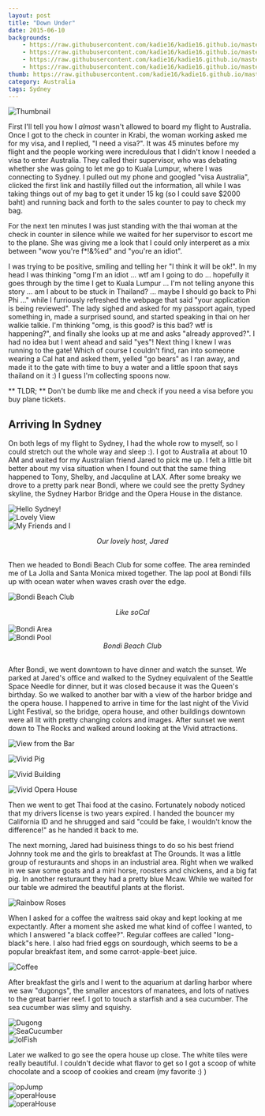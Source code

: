 ```yaml
---
layout: post
title: "Down Under"
date: 2015-06-10
backgrounds:
    - https://raw.githubusercontent.com/kadie16/kadie16.github.io/master/assets/images/posts/sydney/sydMe.jpg
    - https://raw.githubusercontent.com/kadie16/kadie16.github.io/master/assets/images/posts/sydney/vividBuilding.jpg
    - https://raw.githubusercontent.com/kadie16/kadie16.github.io/master/assets/images/posts/sydney/flowers.jpg
    - https://raw.githubusercontent.com/kadie16/kadie16.github.io/master/assets/images/posts/sydney/opGroup.jpg
thumb: https://raw.githubusercontent.com/kadie16/kadie16.github.io/master/assets/images/posts/sydney/sydMe.jpg
category: Australia
tags: Sydney
---
```



![Thumbnail](https://raw.githubusercontent.com/kadie16/kadie16.github.io/master/assets/images/thumbnails/one.jpg)

First I'll tell you how I _almost_ wasn't allowed to board my flight to Australia. Once I got to the check in counter in Krabi, the woman working asked me for my visa, and I replied, "I need a visa?". It was 45 minutes before my flight and the people working were incredulous that I didn't know I needed a visa to enter Australia. They called their supervisor, who was debating whether she was going to let me go to Kuala Lumpur, where I was connecting to Sydney. I pulled out my phone and googled "visa Australia", clicked the first link and hastilly filled out the information, all while I was taking things out of my bag to get it under 15 kg (so I could save $2000 baht) and running back and forth to the sales counter to pay to check my bag.

 For the next ten minutes I was just standing with the thai woman at the check in counter in silence while we waited for her supervisor to escort me to the plane. She was giving me a look that I could only interperet as a mix between "wow you're f*!&%ed" and "you're an idiot".

I was trying to be positive, smiling and telling her "I think it will be ok!". In my head I was thinking "omg I'm an idiot ... wtf am I going to do ... hopefully it goes through by the time I get to Kuala Lumpur ... I'm not telling anyone this story ... am I about to be stuck in Thailand? ... maybe I should go back to Phi Phi ..." while I furriously refreshed the webpage that said "your application is being reviewed". The lady sighed and asked for my passport again, typed something in, made a surprised sound, and started speaking in thai on her walkie talkie. I'm thinking "omg, is this good? is this bad? wtf is happening?", and finally she looks up at me and asks "already approved?". I had no idea but I went ahead and said "yes"! Next thing I knew I was running to the gate! Which of course I couldn't find, ran into someone wearing a Cal hat and asked them, yelled "go bears" as I ran away, and made it to the gate with time to buy a water and a little spoon that says thailand on it :) I guess I'm collecting spoons now.

** TLDR; ** Don't be dumb like me and check if you need a visa before you buy plane tickets. 

## Arriving In Sydney 
On both legs of my flight to Sydney, I had the whole row to myself, so I could stretch out the whole way and sleep :). I got to Australia at about 10 AM and waited for my Australian friend Jared to pick me up. I felt a little bit better about my visa situation when I found out that the same thing happened to Tony, Shelby, and Jacquline at LAX. After some breaky we drove to a pretty park near Bondi, where we could see the pretty Sydney skyline, the Sydney Harbor Bridge and the Opera House in the distance. 

![Hello Sydney!](https://raw.githubusercontent.com/kadie16/kadie16.github.io/master/assets/images/posts/sydney/sydMe.JPG)
<br>
![Lovely View](https://raw.githubusercontent.com/kadie16/kadie16.github.io/master/assets/images/posts/sydney/park1.JPG)
<br>
![My Friends and I](https://raw.githubusercontent.com/kadie16/kadie16.github.io/master/assets/images/posts/sydney/park2.JPG)
_<center>Our lovely host, Jared</center>_
<br> 

Then we headed to Bondi Beach Club for some coffee. The area reminded me of La Jolla and Santa Monica mixed together. The lap pool at Bondi fills up with ocean water when waves crash over the edge. 

![Bondi Beach Club](https://raw.githubusercontent.com/kadie16/kadie16.github.io/master/assets/images/posts/sydney/bondi1.JPG)
_<center>Like soCal</center>_
<br>
![Bondi Area](https://raw.githubusercontent.com/kadie16/kadie16.github.io/master/assets/images/posts/sydney/bondiReef.JPG)
<br> 
![Bondi Pool](https://raw.githubusercontent.com/kadie16/kadie16.github.io/master/assets/images/posts/sydney/bondiClub.JPG)
_<center>Bondi Beach Club</center>_
<br> 

After Bondi, we went downtown to have dinner and watch the sunset. We parked at Jared's office and walked to the Sydney equivalent of the Seattle Space Needle for dinner, but it was closed because it was the Queen's birthday. So we walked to another bar with a view of the harbor bridge and the opera house. I happened to arrive in time for the last night of the Vivid Light Festival, so the bridge, opera house, and other buildings downtown were all lit with pretty changing colors and images. After sunset we went down to The Rocks and walked around looking at the Vivid attractions. 

![View from the Bar](https://raw.githubusercontent.com/kadie16/kadie16.github.io/master/assets/images/posts/sydney/vividSkyLine.JPG)

![Vivid Pig](https://raw.githubusercontent.com/kadie16/kadie16.github.io/master/assets/images/posts/sydney/vividOp.JPG)

![Vivid Building](https://raw.githubusercontent.com/kadie16/kadie16.github.io/master/assets/images/posts/sydney/vividOp2.JPG)

![Vivid Opera House](https://raw.githubusercontent.com/kadie16/kadie16.github.io/master/assets/images/posts/sydney/vividOp3.JPG)

Then we went to get Thai food at the casino. Fortunately nobody noticed that my drivers license is two years expired. I handed the bouncer my California ID and he shrugged and said "could be fake, I wouldn't know the difference!" as he handed it back to me. 

The next morning, Jared had buisiness things to do so his best friend Johnny took me and the girls to breakfast at The Grounds. It was a little group of resturaunts and shops in an industrial area. Right when we walked in we saw some goats and a mini horse, roosters and chickens, and a big fat pig. In another resturaunt they had a pretty blue Mcaw. While we waited for our table we admired the beautiful plants at the florist. 

![Rainbow Roses](https://raw.githubusercontent.com/kadie16/kadie16.github.io/master/assets/images/posts/sydney/rainbowRoses.JPG)

When I asked for a coffee the waitress said okay and kept looking at me expectantly. After a moment she asked me what kind of coffee I wanted, to which I answered "a black coffee?". Regular coffees are called "long-black"s here. I also had fried eggs on sourdough, which seems to be a popular breakfast item, and some carrot-apple-beet juice. 

![Coffee](https://raw.githubusercontent.com/kadie16/kadie16.github.io/master/assets/images/posts/sydney/grounds.jpg)

After breakfast the girls and I went to the aquarium at darling harbor where we saw "dugongs", the smaller ancestors of manatees, and lots of natives to the great barrier reef. I got to touch a starfish and a sea cucumber. The sea cucumber was slimy and squishy. 

![Dugong](https://raw.githubusercontent.com/kadie16/kadie16.github.io/master/assets/images/posts/sydney/dugong.jpg)
<br>
![SeaCucumber](https://raw.githubusercontent.com/kadie16/kadie16.github.io/master/assets/images/posts/sydney/aqShark.jpg) <br>
![lolFish](https://raw.githubusercontent.com/kadie16/kadie16.github.io/master/assets/images/posts/sydney/aqLol.jpg)

Later we walked to go see the opera house up close. The white tiles were really beautiful.  I couldn't decide what flavor to get so I got a scoop of white chocolate and a scoop of cookies and cream (my favorite :) ) 

![opJump](https://raw.githubusercontent.com/kadie16/kadie16.github.io/master/assets/images/posts/sydney/opGroup.jpg) <br>
![operaHouse](https://raw.githubusercontent.com/kadie16/kadie16.github.io/master/assets/images/posts/sydney/opCute.jpg) <br> 
![operaHouse](https://raw.githubusercontent.com/kadie16/kadie16.github.io/master/assets/images/posts/sydney/opJump.jpg)


